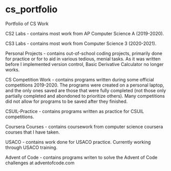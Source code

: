# cs_portfolio
Portfolio of CS Work

CS2 Labs - contains most work from AP Computer Science A (2019-2020).

CS3 Labs - contains most work from Computer Science 3 (2020-2021).

Personal Projects - contains out-of-school coding projects, primarily done for practice or for to aid in various tedious, menial tasks. As it was written before I implemented version control, Basic Derivative Calculator no longer works.

CS Competition Work - contains programs written during some official competitions 2019-2020. The programs were created on a personal laptop, and the only ones saved are those that were fully completed (not those only partially completed and abondoned to prioritize others). Many competitions did not allow for programs to be saved after they finished.

CSUIL-Practice - contains programs written as practice for CSUIL competitions.

Coursera Courses - contains coursework from computer science coursera courses that I have taken.

USACO - contains work done for USACO practice. Currently working through USACO training.

Advent of Code - contains programs writen to solve the Advent of Code challenges at adventofcode.com